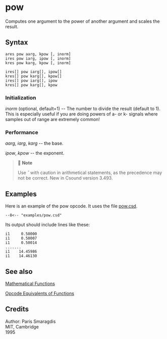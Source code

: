 <!--
id:pow
category:Mathematical Operations:Opcode Equivalents of Functions
-->
# pow
Computes one argument to the power of another argument and scales the result.

## Syntax
``` csound-orc
ares pow aarg, kpow [, inorm]
ires pow iarg, ipow [, inorm]
kres pow karg, kpow [, inorm]

ires[] pow iarg[], ipow[]
kres[] pow karg[], kpow[]
ires[] pow iarg[], ipow
kres[] pow karg[], kpow
```

### Initialization

_inorm_ (optional, default=1) -- The number to divide the result (default to 1). This is especially useful if you are doing powers of a- or k- signals where samples out of range are extremely common!

### Performance

_aarg_, _iarg_, _karg_ -- the base.

_ipow_, _kpow_ -- the exponent.

> :memo: **Note**
>
> Use _&circ;_ with caution in arithmetical statements, as the precedence may not be correct. New in Csound version 3.493.

## Examples

Here is an example of the pow opcode. It uses the file [pow.csd](../../examples/pow.csd).

``` csound-csd title="Example of the pow opcode." linenums="1"
--8<-- "examples/pow.csd"
```

Its output should include lines like these:

```
i1     0.50000
i1     0.50007
i1     0.50014
.......
i1    14.45986
i1    14.46130
```

## See also

[Mathematical Functions](../../math/mathfunc)

[Opcode Equivalents of Functions](../../math/opeqfunc)

## Credits

Author: Paris Smaragdis<br>
MIT, Cambridge<br>
1995<br>
